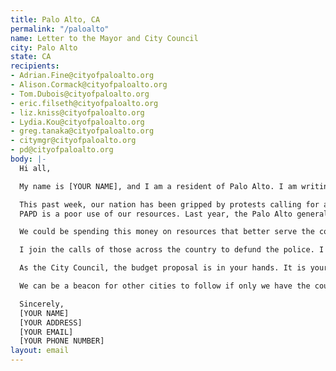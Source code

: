```yaml
---
title: Palo Alto, CA
permalink: "/paloalto"
name: Letter to the Mayor and City Council
city: Palo Alto
state: CA
recipients:
- Adrian.Fine@cityofpaloalto.org
- Alison.Cormack@cityofpaloalto.org
- Tom.Dubois@cityofpaloalto.org
- eric.filseth@cityofpaloalto.org
- liz.kniss@cityofpaloalto.org
- Lydia.Kou@cityofpaloalto.org
- greg.tanaka@cityofpaloalto.org
- citymgr@cityofpaloalto.org
- pd@cityofpaloalto.org
body: |-
  Hi all,

  My name is [YOUR NAME], and I am a resident of Palo Alto. I am writing to demand that the City Council adopts a People’s Budget that prioritizes community wellbeing and redirects funding away from the police.

  This past week, our nation has been gripped by protests calling for a rapid and meaningful reconsideration of the role of policing in communities as well as an end to racism and anti-Blackness in America. The Bay Area has been at the forefront of much of this action. Accordingly, it has come to my attention that the budget for 2021 is being decided as these protests continue.
  PAPD is a poor use of our resources. Last year, the Palo Alto general fund spent 43.8 million dollars on the PAPD. This means PAPD cost us taxpayers more than was spent on libraries, parks, arts, sciences, and recreation programs combined.

  We could be spending this money on resources that better serve the community, like affordable housing, mental health resources, and the library system just to name a few. Amidst a pandemic in which everyone has been affected monetarily, the police system should be the first to be defunded. There are other far more important initiatives that need our money.

  I join the calls of those across the country to defund the police. I demand a budget that adequately and effectively meets the needs of impacted Palo Alto residents during this trying and uncertain time, when livelihoods are on the line. I call on you to slash the PAPD budget and instead meaningfully reallocate funds towards social programs and resources that support housing, jobs, education, health care, child care, and other critical community needs. We demand a budget that supports community wellbeing, rather than empowering the police forces that tear us apart.

  As the City Council, the budget proposal is in your hands. It is your duty to represent your constituents. I am urging you to completely revise the budget for the 2020-2021 fiscal year.

  We can be a beacon for other cities to follow if only we have the courage to change.

  Sincerely,
  [YOUR NAME]
  [YOUR ADDRESS]
  [YOUR EMAIL]
  [YOUR PHONE NUMBER]
layout: email
---
```


